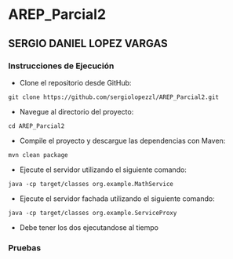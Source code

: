 
# AREP_Parcial2
## SERGIO DANIEL LOPEZ VARGAS
### Instrucciones de Ejecución
* Clone el repositorio desde GitHub:

```
git clone https://github.com/sergiolopezzl/AREP_Parcial2.git
```

* Navegue al directorio del proyecto: 

```
cd AREP_Parcial2
```

* Compile el proyecto y descargue las dependencias con Maven: 

```
mvn clean package
```

* Ejecute el servidor utilizando el siguiente comando: 

```
java -cp target/classes org.example.MathService
```
* Ejecute el servidor fachada utilizando el siguiente comando:
```
java -cp target/classes org.example.ServiceProxy
```
* Debe tener los dos ejecutandose al tiempo

### Pruebas
